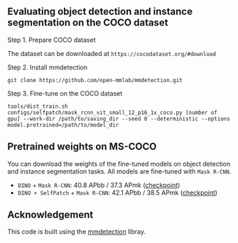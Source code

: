 ## Evaluating object detection and instance segmentation on the COCO dataset
Step 1. Prepare COCO dataset

The dataset can be downloaded at `https://cocodataset.org/#download`

Step 2. Install mmdetection

```
git clone https://github.com/open-mmlab/mmdetection.git
```

Step 3. Fine-tune on the COCO dataset 

```
tools/dist_train.sh configs/selfpatch/mask_rcnn_vit_small_12_p16_1x_coco.py [number of gpu] --work-dir /path/to/saving_dir --seed 0 --deterministic --options model.pretrained=/path/to/model_dir
```

## Pretrained weights on MS-COCO
You can download the weights of the fine-tuned models on object detection and instance segmentation tasks. All models are fine-tuned with `Mask R-CNN`. 

- `DINO` + `Mask R-CNN`: 40.8 APbb / 37.3 APmk (<a href="https://drive.google.com/file/d/1yFTycxtmWEQEQyLT6l_SYV0YQ-5Z1BvN/view?usp=sharing">checkpoint</a>)
- `DINO + SelfPatch` + `Mask R-CNN`: 42.1 APbb / 38.5 APmk (<a href="https://drive.google.com/file/d/1q45LplADkDdiCqzhWOkgyUXivHJrI7eT/view?usp=sharing">checkpoint</a>)


## Acknowledgement
This code is built using the <a href=https://github.com/open-mmlab/mmdetection>mmdetection</a> libray.
